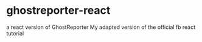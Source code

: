 # ghostreporter-react
a react version of GhostReporter
My adapted version of the official fb react tutorial 